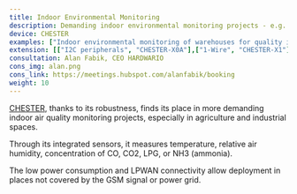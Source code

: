 ```yaml
---
title: Indoor Environmental Monitoring
description: Demanding indoor environmental monitoring projects - e.g. in agriculture and industrial space.
device: CHESTER
examples: ["Indoor environmental monitoring of warehouses for quality inspection","Temperature and humidity index (THI) monitoring for animal livestocks","Office air quality monitoring","Temperature monitoring in freezer boxes"]
extension: [["I2C peripherals", "CHESTER-X0A"],["1-Wire", "CHESTER-X1"]]
consultation: Alan Fabik, CEO HARDWARIO
cons_img: alan.png
cons_link: https://meetings.hubspot.com/alanfabik/booking
weight: 10
---
```


[CHESTER](/chester/), thanks to its robustness, finds its place in more demanding indoor air quality monitoring projects, especially in agriculture and industrial spaces.

Through its integrated sensors, it measures temperature, relative air humidity, concentration of CO, CO2, LPG, or NH3 (ammonia).

The low power consumption and LPWAN connectivity allow deployment in places not covered by the GSM signal or power grid.
